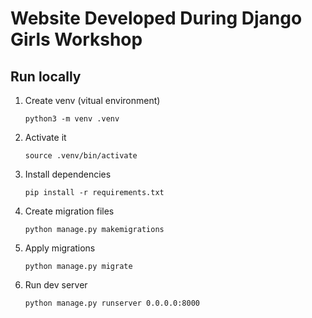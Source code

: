 # Website Developed During Django Girls Workshop

## Run locally
1. Create venv (vitual environment)
   ```
   python3 -m venv .venv
   ```
2. Activate it
   ```
   source .venv/bin/activate
   ```
3. Install dependencies
   ```
   pip install -r requirements.txt
   ```
4. Create migration files
   ```
   python manage.py makemigrations
   ```
5. Apply migrations
   ```
   python manage.py migrate
   ```
6. Run dev server
   ```
   python manage.py runserver 0.0.0.0:8000
   ```

